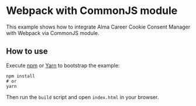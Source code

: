 # Webpack with CommonJS module

This example shows how to integrate Alma Career Cookie Consent Manager with Webpack via CommonJS module.

## How to use

Execute [npm][npm] or [Yarn][yarn] to bootstrap the example:

```shell
npm install
# or
yarn
```

Then run the `build` script and open `index.html` in your browser.

[npm]:https://docs.npmjs.com/cli/init
[yarn]:https://yarnpkg.com/lang/en/docs/cli/create/
